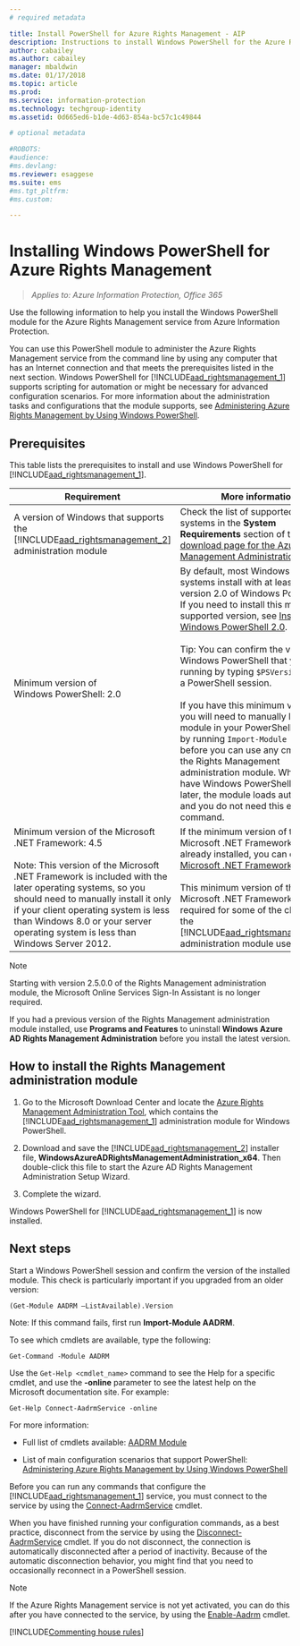 ```yaml
---
# required metadata

title: Install PowerShell for Azure Rights Management - AIP
description: Instructions to install Windows PowerShell for the Azure Rights Management service from Azure Information Protection. The name of this module is AADRM.
author: cabailey
ms.author: cabailey
manager: mbaldwin
ms.date: 01/17/2018
ms.topic: article
ms.prod:
ms.service: information-protection
ms.technology: techgroup-identity
ms.assetid: 0d665ed6-b1de-4d63-854a-bc57c1c49844

# optional metadata

#ROBOTS:
#audience:
#ms.devlang:
ms.reviewer: esaggese
ms.suite: ems
#ms.tgt_pltfrm:
#ms.custom:

---
```


# Installing Windows PowerShell for Azure Rights Management

>*Applies to: Azure Information Protection, Office 365*

Use the following information to help you install the Windows PowerShell module for the Azure Rights Management service from Azure Information Protection.

You can use this PowerShell module to administer the Azure Rights Management service from the command line by using any computer that has an Internet connection and that meets the prerequisites listed in the next section. Windows PowerShell for [!INCLUDE[aad_rightsmanagement_1](../includes/aad_rightsmanagement_1_md.md)] supports scripting for automation or might be necessary for advanced configuration scenarios. For more information about the administration tasks and configurations that the module supports, see [Administering Azure Rights Management by Using Windows PowerShell](administer-powershell.md).

## Prerequisites
This table lists the prerequisites to install and use Windows PowerShell for [!INCLUDE[aad_rightsmanagement_1](../includes/aad_rightsmanagement_1_md.md)].

|Requirement|More information|
|---------------|--------------------|
|A version of Windows that supports the [!INCLUDE[aad_rightsmanagement_2](../includes/aad_rightsmanagement_2_md.md)] administration module|Check the list of supported operating systems in the **System Requirements** section of the [download page for the Azure Rights Management Administration Tool](http://go.microsoft.com/fwlink/?LinkId=257721).|
|Minimum version of Windows PowerShell: 2.0<br /><br /> |By default, most Windows operating systems install with at least version 2.0 of Windows PowerShell. If you need to install this minimum supported version, see [Install Windows PowerShell 2.0](https://msdn.microsoft.com/library/ff637750.aspx).<br /><br />Tip: You can confirm the version of Windows PowerShell that you are running by typing `$PSVersionTable` in a PowerShell session. <br /><br /> If you have this minimum version, you will need to manually load the module in your PowerShell session by running `Import-Module AADRM` before you can use any cmdlet from the Rights Management administration module. When you have Windows PowerShell v3 and later, the module loads automatically and you do not need this extra command.|
|Minimum version of the Microsoft .NET Framework: 4.5<br /><br />Note: This version of the Microsoft .NET Framework is included with the later operating systems, so you should  need to manually install it only if your client operating system is less than Windows 8.0 or your server operating system is less than Windows Server 2012.|If the minimum version of the  Microsoft .NET Framework is not already installed, you can download [Microsoft .NET Framework 4.5](http://www.microsoft.com/download/details.aspx?id=30653).<br /><br />This minimum version of the Microsoft .NET Framework is required for some of the classes that the [!INCLUDE[aad_rightsmanagement_2](../includes/aad_rightsmanagement_2_md.md)] administration module uses.|

> [!NOTE]
> Starting with version 2.5.0.0 of the Rights Management administration module, the Microsoft Online Services Sign-In Assistant is no longer required.
> 
> If you had a previous version of the Rights Management administration module installed, use **Programs and Features** to uninstall **Windows Azure AD Rights Management Administration** before you install the latest version.


## How to install the Rights Management administration module

1. Go to the Microsoft Download Center and locate the [Azure Rights Management Administration Tool](https://go.microsoft.com/fwlink/?LinkId=257721), which contains the [!INCLUDE[aad_rightsmanagement_1](../includes/aad_rightsmanagement_1_md.md)] administration module for Windows PowerShell.

2. Download and save the [!INCLUDE[aad_rightsmanagement_2](../includes/aad_rightsmanagement_2_md.md)] installer file, **WindowsAzureADRightsManagementAdministration_x64**. Then double-click this file to start the Azure AD Rights Management Administration Setup Wizard.

3.  Complete the wizard.

Windows PowerShell for [!INCLUDE[aad_rightsmanagement_1](../includes/aad_rightsmanagement_1_md.md)] is now installed.

## Next steps
Start a Windows PowerShell session and confirm the version of the installed module. This check is particularly important if you upgraded from an older version:

```
(Get-Module AADRM –ListAvailable).Version
```

Note: If this command fails, first run **Import-Module AADRM**.

To see which cmdlets are available, type the following:

```
Get-Command -Module AADRM
```

Use the `Get-Help <cmdlet_name>` command to see the Help for a specific cmdlet, and use the **-online** parameter to see the latest help on the Microsoft documentation site. For example:

```
Get-Help Connect-AadrmService -online
```


For more information:

-   Full list of cmdlets available: [AADRM Module](/powershell/aadrm/vlatest/rightsmanagement)

-   List of main configuration scenarios that support  PowerShell: [Administering Azure Rights Management by Using Windows PowerShell](administer-powershell.md)

Before you can run any commands that configure the [!INCLUDE[aad_rightsmanagement_1](../includes/aad_rightsmanagement_1_md.md)] service, you must connect to the service by using the [Connect-AadrmService](/powershell/aadrm/vlatest/connect-aadrmservice) cmdlet. 

When you have finished running your configuration commands, as a best practice, disconnect from the service by using the [Disconnect-AadrmService](/powershell/aadrm/vlatest/disconnect-aadrmservice) cmdlet. If you do not disconnect, the connection is automatically disconnected after a period of inactivity. Because of the automatic disconnection behavior, you might find that you need to occasionally reconnect in a PowerShell session. 

> [!NOTE]
> If the Azure Rights Management service is not yet activated, you can do this after you have connected to the service, by using the [Enable-Aadrm](/powershell/aadrm/vlatest/enable-aadrm) cmdlet.


[!INCLUDE[Commenting house rules](../includes/houserules.md)]